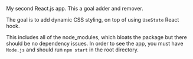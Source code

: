 My second React.js app. This a goal adder and remover.

The goal is to add dynamic CSS styling, on top of using `UseState` React hook.

This includes all of the node_modules, which bloats the package but there should be no dependency issues. In order to see the app, you must have `Node.js` and should run `npm start` in the root directory.